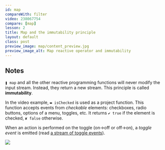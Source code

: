 ```yaml
---
id: map
compareWith: filter
video: 238067754
compare: [map]
lesson: 2
title: Map and the immutability principle
layout: default
class: post
preview_image: map/content_preview.jpg
preview_image_alt: Map reactive operator and immutability
---
```


## Notes

`❚ map` and all the other reactive programming functions will <span class="highlighted">never modify</span> the input stream. Instead, they return a new stream. This principle is called **immutability**.

In the video example, `▬ isChecked` is used as a project function. This function accepts events from _checkable_ elements: checkboxes, radio buttons, options of a menu, toggles, etc. It returns `✔ true` if the element is checked, `✘ false` otherwise.

When an action is performed on the toggle (on→off or off→on), a _toggle event_ is emitted (read [a stream of toggle events](fromEvent)).

![](img/map/status-piece.png)

